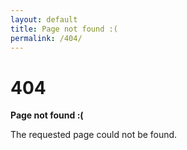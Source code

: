 ```yaml
---
layout: default
title: Page not found :(
permalink: /404/
---
```


<div class="container error-404">
  <div class="row">
    <div class="col-12">
      <h1>404</h1>
      <p>
        <strong>Page not found :(</strong>
      </p>
      <p>The requested page could not be found.</p>
    </div>
  </div>
</div>
